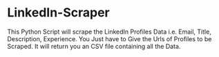 # LinkedIn-Scraper
This Python Script will scrape the LinkedIn Profiles Data i.e. Email, Title, Description, Experience. You Just have to Give the Urls of Profiles to be Scraped. It will return you an CSV file containing all the Data.
